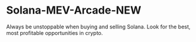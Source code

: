 # Solana-MEV-Arcade-NEW
Always be unstoppable when buying and selling Solana. Look for the best, most profitable opportunities in crypto. 
